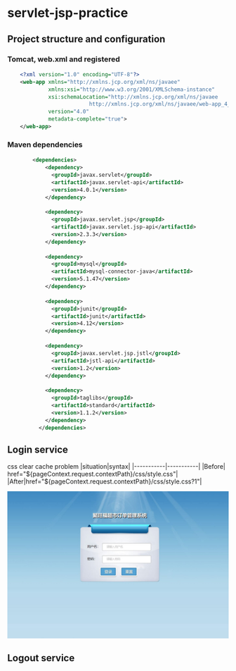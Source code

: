 # servlet-jsp-practice

## Project structure and configuration

### Tomcat, web.xml and registered
``` xml
    <?xml version="1.0" encoding="UTF-8"?>
    <web-app xmlns="http://xmlns.jcp.org/xml/ns/javaee"
             xmlns:xsi="http://www.w3.org/2001/XMLSchema-instance"
             xsi:schemaLocation="http://xmlns.jcp.org/xml/ns/javaee
                          http://xmlns.jcp.org/xml/ns/javaee/web-app_4_0.xsd"
             version="4.0"
             metadata-complete="true">
    </web-app>
```

### Maven dependencies
``` xml
        <dependencies>
            <dependency>
              <groupId>javax.servlet</groupId>
              <artifactId>javax.servlet-api</artifactId>
              <version>4.0.1</version>
            </dependency>
        
            <dependency>
              <groupId>javax.servlet.jsp</groupId>
              <artifactId>javax.servlet.jsp-api</artifactId>
              <version>2.3.3</version>
            </dependency>
        
            <dependency>
              <groupId>mysql</groupId>
              <artifactId>mysql-connector-java</artifactId>
              <version>5.1.47</version>
            </dependency>
        
            <dependency>
              <groupId>junit</groupId>
              <artifactId>junit</artifactId>
              <version>4.12</version>
            </dependency>
        
            <dependency>
              <groupId>javax.servlet.jsp.jstl</groupId>
              <artifactId>jstl-api</artifactId>
              <version>1.2</version>
            </dependency>
        
            <dependency>
              <groupId>taglibs</groupId>
              <artifactId>standard</artifactId>
              <version>1.1.2</version>
            </dependency>
          </dependencies>
```

## Login service
css clear cache problem
|situation|syntax|
|-----------|-----------|
|Before| href="${pageContext.request.contextPath}/css/style.css"|
|After|href="${pageContext.request.contextPath}/css/style.css?1"|

![An image](images/login.jpg)

## Logout service